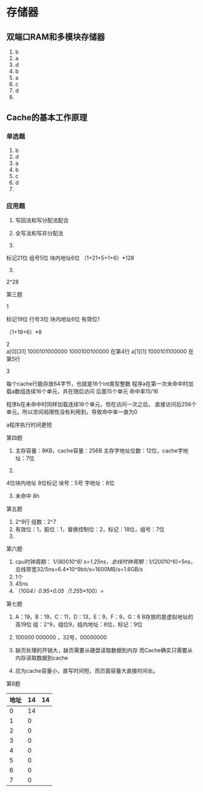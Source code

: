# 存储器
## 双端口RAM和多模块存储器
1. b
2. a
3. d
4. b
5. a
6. c
7. d
8. 
## Cache的基本工作原理
### 单选题
1. b
2. d
3. a
4. b
5. c
6. d
7. 
### 应用题
1. 写回法和写分配法配合
2. 全写法和写非分配法

2.
标记21位
组号5位
块内地址6位 
（1+21+5+1+6）*128

3.
2^28

第三题

1 

标记19位
行号3位
块内地址6位
有效位1

（1+19+6）*8

2  
a[0][31] 1000101000000
   1000100100000
   在第4行
   a[1][1] 
   1000101100000
   在第5行
   
3

每个cache行能存放64字节，也就是16个int类型整数
程序a在第一次未命中时加载a数组连续16个单元，并在随后访问
后面15个单元
命中率15/16

程序b在未命中时同样加载连续16个单元，但在访问一次之后，
直接访问后256个单元，所以空间局限性没有利用到，导致命中率一直为0

a程序执行时间更短

第四题

1. 主存容量：8KB，cache容量：256B
主存字地址位数：12位，cache字地址：7位

2. 
4位块内地址
8位标记
块号：5号
字地址：8位

3. 未命中
8h

第五题

1. 2^9行
组数：2^7
2. 有效位：1，脏位：1，替换控制位：2，标记：18位，组号：7位
3. 

第六题
1. cpu时钟周期： 1/(800*10^6) s=1.25ns，总线时钟周期：1/(200*10^6)=5ns，
总线带宽32/5ns=6.4*10^9bit/s=1600MB/s=1.6GB/s
2. 1个
3. 45ns
4. （100*4）*0.95+0.05*（1.25*5*100）=

第七题
1. A：19，B：19，C：11，D：13，E：9，F：9，G：6
B存放的是虚拟地址的高19位
组：2^9，组位9，组内地址：6位，标记：9位

2. 100000 000000 ，32号，00000000
3. 缺页处理的开销大，缺页需要从硬盘读取数据到内存
而Cache确实只需要从内存读取数据到cache
4. 应为cache容量小，直写时间短，而页面容量大直接时间长。

第8题

|  地址   | 14  |14  |
|  ----  | ----  | ----  |
| 0  | 14 |
| 1  | 0 |
| 2  | 0 |
| 3  | 0 |
| 4  | 0 |
| 5  | 0 |
| 6  | 0 |
| 7  | 0 |


